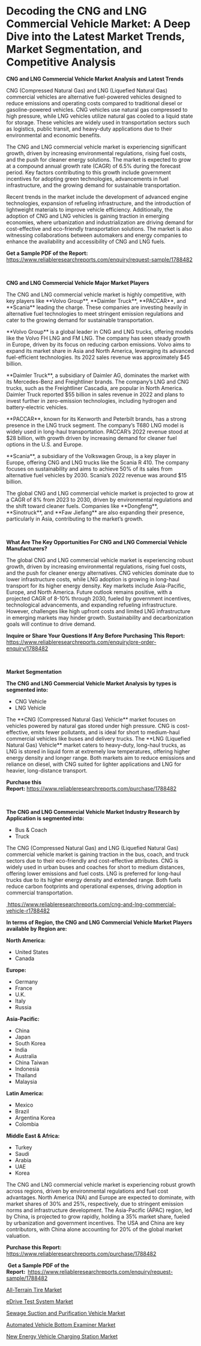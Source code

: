 <p><h1>Decoding the CNG and LNG Commercial Vehicle Market: A Deep Dive into the Latest Market Trends, Market Segmentation, and Competitive Analysis</h1></p><p><strong>CNG and LNG Commercial Vehicle Market Analysis and Latest Trends</strong></p>
<p><p>CNG (Compressed Natural Gas) and LNG (Liquefied Natural Gas) commercial vehicles are alternative fuel-powered vehicles designed to reduce emissions and operating costs compared to traditional diesel or gasoline-powered vehicles. CNG vehicles use natural gas compressed to high pressure, while LNG vehicles utilize natural gas cooled to a liquid state for storage. These vehicles are widely used in transportation sectors such as logistics, public transit, and heavy-duty applications due to their environmental and economic benefits.</p><p>The CNG and LNG commercial vehicle market is experiencing significant growth, driven by increasing environmental regulations, rising fuel costs, and the push for cleaner energy solutions. The market is expected to grow at a compound annual growth rate (CAGR) of 6.5% during the forecast period. Key factors contributing to this growth include government incentives for adopting green technologies, advancements in fuel infrastructure, and the growing demand for sustainable transportation.</p><p>Recent trends in the market include the development of advanced engine technologies, expansion of refueling infrastructure, and the introduction of lightweight materials to improve vehicle efficiency. Additionally, the adoption of CNG and LNG vehicles is gaining traction in emerging economies, where urbanization and industrialization are driving demand for cost-effective and eco-friendly transportation solutions. The market is also witnessing collaborations between automakers and energy companies to enhance the availability and accessibility of CNG and LNG fuels.</p></p>
<p><strong>Get a Sample PDF of the Report:&nbsp;</strong> <a href="https://www.reliableresearchreports.com/enquiry/request-sample/1788482?utm_campaign=117&utm_medium=2&utm_source=Github&utm_content=ia&utm_term=23012025&utm_id=cng-and-lng-commercial-vehicle">https://www.reliableresearchreports.com/enquiry/request-sample/1788482</a></p>
<p>&nbsp;</p>
<p><strong>CNG and LNG Commercial Vehicle Major Market Players</strong></p>
<p><p>The CNG and LNG commercial vehicle market is highly competitive, with key players like **Volvo Group**, **Daimler Truck**, **PACCAR**, and **Scania** leading the charge. These companies are investing heavily in alternative fuel technologies to meet stringent emission regulations and cater to the growing demand for sustainable transportation.</p><p>**Volvo Group** is a global leader in CNG and LNG trucks, offering models like the Volvo FH LNG and FM LNG. The company has seen steady growth in Europe, driven by its focus on reducing carbon emissions. Volvo aims to expand its market share in Asia and North America, leveraging its advanced fuel-efficient technologies. Its 2022 sales revenue was approximately $45 billion.</p><p>**Daimler Truck**, a subsidiary of Daimler AG, dominates the market with its Mercedes-Benz and Freightliner brands. The company’s LNG and CNG trucks, such as the Freightliner Cascadia, are popular in North America. Daimler Truck reported $55 billion in sales revenue in 2022 and plans to invest further in zero-emission technologies, including hydrogen and battery-electric vehicles.</p><p>**PACCAR**, known for its Kenworth and Peterbilt brands, has a strong presence in the LNG truck segment. The company’s T680 LNG model is widely used in long-haul transportation. PACCAR’s 2022 revenue stood at $28 billion, with growth driven by increasing demand for cleaner fuel options in the U.S. and Europe.</p><p>**Scania**, a subsidiary of the Volkswagen Group, is a key player in Europe, offering CNG and LNG trucks like the Scania R 410. The company focuses on sustainability and aims to achieve 50% of its sales from alternative fuel vehicles by 2030. Scania’s 2022 revenue was around $15 billion.</p><p>The global CNG and LNG commercial vehicle market is projected to grow at a CAGR of 8% from 2023 to 2030, driven by environmental regulations and the shift toward cleaner fuels. Companies like **Dongfeng**, **Sinotruck**, and **Faw Jiefang** are also expanding their presence, particularly in Asia, contributing to the market’s growth.</p></p>
<p>&nbsp;</p>
<p><strong>What Are The Key Opportunities For CNG and LNG Commercial Vehicle Manufacturers?</strong></p>
<p><p>The global CNG and LNG commercial vehicle market is experiencing robust growth, driven by increasing environmental regulations, rising fuel costs, and the push for cleaner energy alternatives. CNG vehicles dominate due to lower infrastructure costs, while LNG adoption is growing in long-haul transport for its higher energy density. Key markets include Asia-Pacific, Europe, and North America. Future outlook remains positive, with a projected CAGR of 8-10% through 2030, fueled by government incentives, technological advancements, and expanding refueling infrastructure. However, challenges like high upfront costs and limited LNG infrastructure in emerging markets may hinder growth. Sustainability and decarbonization goals will continue to drive demand.</p></p>
<p><strong>Inquire or Share Your Questions If Any Before Purchasing This Report:</strong> <a href="https://www.reliableresearchreports.com/enquiry/pre-order-enquiry/1788482?utm_campaign=117&utm_medium=2&utm_source=Github&utm_content=ia&utm_term=23012025&utm_id=cng-and-lng-commercial-vehicle">https://www.reliableresearchreports.com/enquiry/pre-order-enquiry/1788482</a></p>
<p>&nbsp;</p>
<p><strong>Market Segmentation</strong></p>
<p><strong>The CNG and LNG Commercial Vehicle Market Analysis by types is segmented into:</strong></p>
<p><ul><li>CNG Vehicle</li><li>LNG Vehicle</li></ul></p>
<p><p>The **CNG (Compressed Natural Gas) Vehicle** market focuses on vehicles powered by natural gas stored under high pressure. CNG is cost-effective, emits fewer pollutants, and is ideal for short to medium-haul commercial vehicles like buses and delivery trucks. The **LNG (Liquefied Natural Gas) Vehicle** market caters to heavy-duty, long-haul trucks, as LNG is stored in liquid form at extremely low temperatures, offering higher energy density and longer range. Both markets aim to reduce emissions and reliance on diesel, with CNG suited for lighter applications and LNG for heavier, long-distance transport.</p></p>
<p><strong>Purchase this Report:&nbsp;</strong><a href="https://www.reliableresearchreports.com/purchase/1788482?utm_campaign=117&utm_medium=2&utm_source=Github&utm_content=ia&utm_term=23012025&utm_id=cng-and-lng-commercial-vehicle">https://www.reliableresearchreports.com/purchase/1788482</a></p>
<p>&nbsp;</p>
<p><strong>The CNG and LNG Commercial Vehicle Market Industry Research by Application is segmented into:</strong></p>
<p><ul><li>Bus & Coach</li><li>Truck</li></ul></p>
<p><p>The CNG (Compressed Natural Gas) and LNG (Liquefied Natural Gas) commercial vehicle market is gaining traction in the bus, coach, and truck sectors due to their eco-friendly and cost-effective attributes. CNG is widely used in urban buses and coaches for short to medium distances, offering lower emissions and fuel costs. LNG is preferred for long-haul trucks due to its higher energy density and extended range. Both fuels reduce carbon footprints and operational expenses, driving adoption in commercial transportation.</p></p>
<p><a href="https://www.reliableresearchreports.com/cng-and-lng-commercial-vehicle-r1788482?utm_campaign=117&utm_medium=2&utm_source=Github&utm_content=ia&utm_term=23012025&utm_id=cng-and-lng-commercial-vehicle">&nbsp;https://www.reliableresearchreports.com/cng-and-lng-commercial-vehicle-r1788482</a></p>
<p><strong>In terms of Region, the CNG and LNG Commercial Vehicle Market Players available by Region are:</strong></p>
<p>
    <p> <strong> North America: </strong>
        <ul>
            <li>United States</li>
            <li>Canada</li>
        </ul>
        </p> 
    <p> <strong> Europe: </strong>
        <ul>
            <li>Germany</li>
            <li>France</li>
            <li>U.K.</li>
            <li>Italy</li>
            <li>Russia</li>
        </ul>
        </p> 
    <p> <strong> Asia-Pacific: </strong>
        <ul>
            <li>China</li>
            <li>Japan</li>
            <li>South Korea</li>
            <li>India</li>
            <li>Australia</li>
            <li>China Taiwan</li>
            <li>Indonesia</li>
            <li>Thailand</li>
            <li>Malaysia</li>
        </ul>
        </p> 
    <p> <strong> Latin America: </strong>
        <ul>
            <li>Mexico</li>
            <li>Brazil</li>
            <li>Argentina Korea</li>
            <li>Colombia</li>
        </ul>
        </p> 
    <p> <strong> Middle East & Africa: </strong>
        <ul>
            <li>Turkey</li>
            <li>Saudi</li>
            <li>Arabia</li>
            <li>UAE</li>
            <li>Korea</li>
        </ul>
    </p>
    </p>
<p><p>The CNG and LNG commercial vehicle market is experiencing robust growth across regions, driven by environmental regulations and fuel cost advantages. North America (NA) and Europe are expected to dominate, with market shares of 30% and 25%, respectively, due to stringent emission norms and infrastructure development. The Asia-Pacific (APAC) region, led by China, is projected to grow rapidly, holding a 35% market share, fueled by urbanization and government incentives. The USA and China are key contributors, with China alone accounting for 20% of the global market valuation.</p></p>
<p><strong>Purchase this Report: </strong><a href="https://www.reliableresearchreports.com/purchase/1788482?utm_campaign=117&utm_medium=2&utm_source=Github&utm_content=ia&utm_term=23012025&utm_id=cng-and-lng-commercial-vehicle">https://www.reliableresearchreports.com/purchase/1788482</a></p>
<p>&nbsp;<strong>Get a Sample PDF of the Report:&nbsp;&nbsp;</strong><a href="https://www.reliableresearchreports.com/enquiry/request-sample/1788482?utm_campaign=117&utm_medium=2&utm_source=Github&utm_content=ia&utm_term=23012025&utm_id=cng-and-lng-commercial-vehicle">https://www.reliableresearchreports.com/enquiry/request-sample/1788482</a></p>
<p><strong></strong></p>
<p><p><a href="https://github.com/HobertDavis43/Market-Research-Report-List-1/blob/main/all-terrain-tire-market.md?utm_campaign=117&utm_medium=2&utm_source=Github&utm_content=ia&utm_term=23012025&utm_id=cng-and-lng-commercial-vehicle">All-Terrain Tire Market</a></p><p><a href="https://github.com/arvelm4nthig/Market-Research-Report-List-1/blob/main/edrive-test-system-market.md?utm_campaign=117&utm_medium=2&utm_source=Github&utm_content=ia&utm_term=23012025&utm_id=cng-and-lng-commercial-vehicle">eDrive Test System Market</a></p><p><a href="https://github.com/AshikRahman991/Market-Research-Report-List-1/blob/main/sewage-suction-and-purification-vehicle-market.md?utm_campaign=117&utm_medium=2&utm_source=Github&utm_content=ia&utm_term=23012025&utm_id=cng-and-lng-commercial-vehicle">Sewage Suction and Purification Vehicle Market</a></p><p><a href="https://github.com/jaquelynhasenaue8/Market-Research-Report-List-1/blob/main/automated-vehicle-bottom-examiner-market.md?utm_campaign=117&utm_medium=2&utm_source=Github&utm_content=ia&utm_term=23012025&utm_id=cng-and-lng-commercial-vehicle">Automated Vehicle Bottom Examiner Market</a></p><p><a href="https://github.com/AlisaRowe24/Market-Research-Report-List-1/blob/main/new-energy-vehicle-charging-station-market.md?utm_campaign=117&utm_medium=2&utm_source=Github&utm_content=ia&utm_term=23012025&utm_id=cng-and-lng-commercial-vehicle">New Energy Vehicle Charging Station Market</a></p></p>